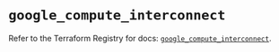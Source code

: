 # `google_compute_interconnect`

Refer to the Terraform Registry for docs: [`google_compute_interconnect`](https://registry.terraform.io/providers/hashicorp/google/6.10.0/docs/resources/compute_interconnect).
